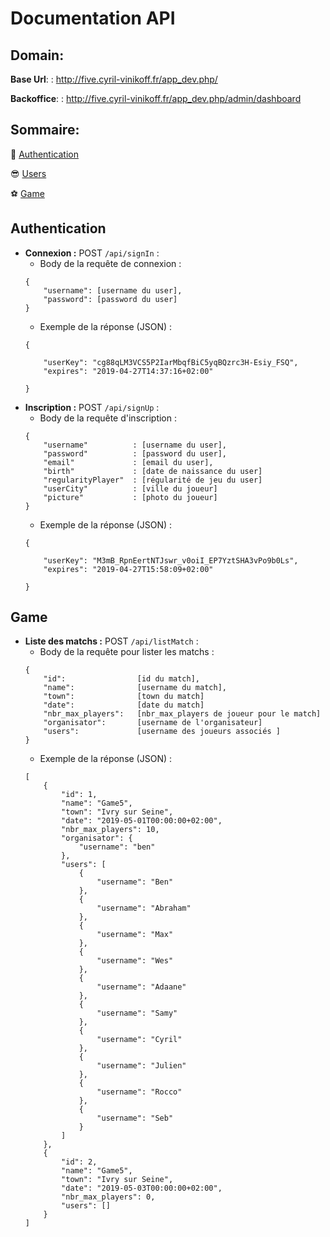 # Documentation API

## Domain:

**Base Url**: : http://five.cyril-vinikoff.fr/app_dev.php/

**Backoffice**: : http://five.cyril-vinikoff.fr/app_dev.php/admin/dashboard

## Sommaire:

🔑 [Authentication](#auth)

😎 [Users](#users)

⚽️ [Game](#match)


<a id="auth"></a>
## Authentication

- **Connexion :** POST `/api/signIn` :
	- Body de la requête de connexion :
	```
	{
		"username": [username du user],
		"password": [password du user]
	}
	```
	- Exemple de la réponse (JSON) :
    ```
    {

        "userKey": "cg88qLM3VCS5P2IarMbqfBiC5yqBQzrc3H-Esiy_FSQ",
        "expires": "2019-04-27T14:37:16+02:00"

    }
    ```
- **Inscription :** POST `/api/signUp` :
	- Body de la requête d'inscription :
	```
	{
		"username"          : [username du user],
		"password"          : [password du user],
		"email"             : [email du user],
		"birth"             : [date de naissance du user]
		"regularityPlayer"  : [régularité de jeu du user]
		"userCity"          : [ville du joueur]
		"picture"           : [photo du joueur]
	}
	```
	- Exemple de la réponse (JSON) :
    ```
    {

        "userKey": "M3mB_RpnEertNTJswr_v0oiI_EP7YztSHA3vPo9b0Ls",
        "expires": "2019-04-27T15:58:09+02:00"

    }
   ```
   
<a id="match"></a>
## Game

- **Liste des matchs :** POST `/api/listMatch` :
	- Body de la requête pour lister les matchs :
	```
	{
		"id":                [id du match],
		"name":              [username du match],
		"town":              [town du match]
		"date":              [date du match]
		"nbr_max_players":   [nbr_max_players de joueur pour le match]
		"organisator":       [username de l'organisateur]
        "users":             [username des joueurs associés ]
	}
	```
	- Exemple de la réponse (JSON) :
    ```
    [
        {
            "id": 1,
            "name": "Game5",
            "town": "Ivry sur Seine",
            "date": "2019-05-01T00:00:00+02:00",
            "nbr_max_players": 10,
            "organisator": {
                "username": "ben"
            },
            "users": [
                {
                    "username": "Ben"
                },
                {
                    "username": "Abraham"
                },
                {
                    "username": "Max"
                },
                {
                    "username": "Wes"
                },
                {
                    "username": "Adaane"
                },
                {
                    "username": "Samy"
                },
                {
                    "username": "Cyril"
                },
                {
                    "username": "Julien"
                },
                {
                    "username": "Rocco"
                },
                {
                    "username": "Seb"
                }
            ]
        },
        {
            "id": 2,
            "name": "Game5",
            "town": "Ivry sur Seine",
            "date": "2019-05-03T00:00:00+02:00",
            "nbr_max_players": 0,
            "users": []
        }
    ]
    ```